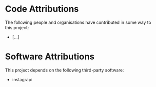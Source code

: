 # Code Attributions

The following people and organisations have contributed in some way to this project:

- [...]

# Software Attributions

This project depends on the following third-party software:

- instagrapi
